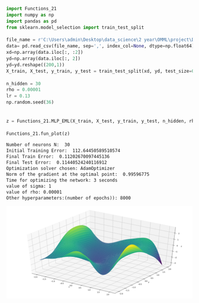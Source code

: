 

```python
import Functions_21
import numpy as np
import pandas as pd
from sklearn.model_selection import train_test_split

file_name = r'C:\Users\admin\Desktop\data_science\2 year\OMML\project\DATA.csv'
data= pd.read_csv(file_name, sep=',', index_col=None, dtype=np.float64)
xd=np.array(data.iloc[:, :2])
yd=np.array(data.iloc[:, 2])
yd=yd.reshape((200,1))
X_train, X_test, y_train, y_test = train_test_split(xd, yd, test_size=0.25, random_state=200)

n_hidden = 30
rho = 0.00001
lr = 0.13
np.random.seed(36)


z = Functions_21.MLP_EML(X_train, X_test, y_train, y_test, n_hidden, rho, lr)

Functions_21.fun_plot(z)
```

    Number of neurons N:  30
    Initial Training Error:  112.64450589510574
    Final Train Error:  0.11202670097445136
    Final Test Error:  0.11440524240116912
    Optimization solver chosen: AdamOptimizer
    Norm of the gradient at the optimal point:  0.99596775
    Time for optimizing the network: 3 seconds
    value of sigma: 1
    value of rho: 0.00001
    Other hyperparameters:(number of epochs)): 8000
    


![png](output_0_1.png)

